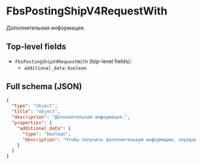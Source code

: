 # FbsPostingShipV4RequestWith

Дополнительная информация.

## Top-level fields
- `FbsPostingShipV4RequestWith` (top-level fields):
  - `additional_data`: `boolean`

## Full schema (JSON)
```json
{
  "type": "object",
  "title": "object",
  "description": "Дополнительная информация.",
  "properties": {
    "additional_data": {
      "type": "boolean",
      "description": "Чтобы получить дополнительную информацию, передайте `true`."
    }
  }
}
```
